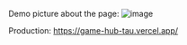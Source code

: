 Demo picture about the page:
![image](https://user-images.githubusercontent.com/60942087/227768044-e54b7e39-fb51-4c86-a94b-31c4835f0f44.png)

Production: https://game-hub-tau.vercel.app/
